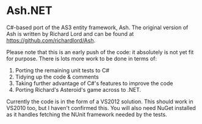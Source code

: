 Ash.NET
=======

C#-based port of the AS3 entity framework, Ash. The original version of Ash is written by Richard Lord and can be found at https://github.com/richardlord/Ash.

Please note that this is an early push of the code: it absolutely is not yet fit for purpose. There is lots more work to be done in terms of:

1. Porting the remaining unit tests to C#
2. Tidying up the code & comments
3. Taking further advantage of C#'s features to improve the code
4. Porting Richard's Asteroid's game across to .NET.

Currently the code is in the form of a VS2012 solution. This should work in VS2010 too, but I haven't 
confirmed this. You will also need NuGet installed as it handles fetching the NUnit framework needed by the 
tests.